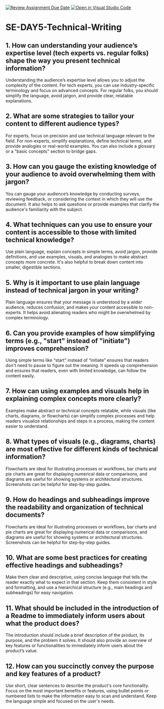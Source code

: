 [![Review Assignment Due Date](https://classroom.github.com/assets/deadline-readme-button-22041afd0340ce965d47ae6ef1cefeee28c7c493a6346c4f15d667ab976d596c.svg)](https://classroom.github.com/a/zsAR-pyY)
[![Open in Visual Studio Code](https://classroom.github.com/assets/open-in-vscode-2e0aaae1b6195c2367325f4f02e2d04e9abb55f0b24a779b69b11b9e10269abc.svg)](https://classroom.github.com/online_ide?assignment_repo_id=17053341&assignment_repo_type=AssignmentRepo)
# SE-DAY5-Technical-Writing
## 1. How can understanding your audience’s expertise level (tech experts vs. regular folks) shape the way you present technical information?
Understanding the audience’s expertise level allows you to adjust the complexity of the content. For tech experts, you can use industry-specific terminology and focus on advanced concepts. For regular folks, you should simplify the language, avoid jargon, and provide clear, relatable explanations.
## 2. What are some strategies to tailor your content to different audience types?
For experts, focus on precision and use technical language relevant to the field. For non-experts, simplify explanations, define technical terms, and provide analogies or real-world examples. You can also include a glossary or a "basic concepts" section to bridge gaps.
## 3. How can you gauge the existing knowledge of your audience to avoid overwhelming them with jargon?
You can gauge your audience’s knowledge by conducting surveys, reviewing feedback, or considering the context in which they will use the document. It also helps to ask questions or provide examples that clarify the audience's familiarity with the subject.

## 4. What techniques can you use to ensure your content is accessible to those with limited technical knowledge?
Use plain language, explain concepts in simple terms, avoid jargon, provide definitions, and use examples, visuals, and analogies to make abstract concepts more concrete. It's also helpful to break down content into smaller, digestible sections.

## 5. Why is it important to use plain language instead of technical jargon in your writing?
Plain language ensures that your message is understood by a wider audience, reduces confusion, and makes your content accessible to non-experts. It helps avoid alienating readers who might be overwhelmed by complex terminology.
## 6. Can you provide examples of how simplifying terms (e.g., "start" instead of "initiate") improves comprehension?
Using simple terms like “start” instead of “initiate” ensures that readers don't need to pause to figure out the meaning. It speeds up comprehension and ensures that readers, even with limited knowledge, can follow the content easily.
## 7. How can using examples and visuals help in explaining complex concepts more clearly?
Examples make abstract or technical concepts relatable, while visuals (like charts, diagrams, or flowcharts) can simplify complex processes and help readers visualize relationships and steps in a process, making the content easier to understand.
## 8. What types of visuals (e.g., diagrams, charts) are most effective for different kinds of technical information?
Flowcharts are ideal for illustrating processes or workflows, bar charts and pie charts are great for displaying numerical data or comparisons, and diagrams are useful for showing systems or architectural structures. Screenshots can be helpful for step-by-step guides.
## 9. How do headings and subheadings improve the readability and organization of technical documents?
Flowcharts are ideal for illustrating processes or workflows, bar charts and pie charts are great for displaying numerical data or comparisons, and diagrams are useful for showing systems or architectural structures. Screenshots can be helpful for step-by-step guides.
## 10. What are some best practices for creating effective headings and subheadings?
Make them clear and descriptive, using concise language that tells the reader exactly what to expect in that section. Keep them consistent in style and formatting, and use a hierarchical structure (e.g., main headings and subheadings) for easy navigation.
## 11. What should be included in the introduction of a Readme to immediately inform users about what the product does?
The introduction should include a brief description of the product, its purpose, and the problem it solves. It should also provide an overview of key features or functionalities to immediately inform users about the product’s value.
## 12. How can you succinctly convey the purpose and key features of a product?
Use short, clear sentences to describe the product's core functionality. Focus on the most important benefits or features, using bullet points or numbered lists to make the information easy to scan and understand. Keep the language simple and focused on the user's needs.
